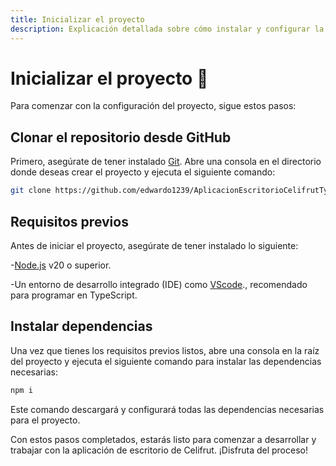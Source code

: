 ```yaml
---
title: Inicializar el proyecto
description: Explicación detallada sobre cómo instalar y configurar la aplicación.
---
```


# Inicializar el proyecto 🚀

Para comenzar con la configuración del proyecto, sigue estos pasos:

## Clonar el repositorio desde GitHub

Primero, asegúrate de tener instalado [Git](https://git-scm.com/book/es/v2/Inicio---Sobre-el-Control-de-Versiones-Instalaci%C3%B3n-de-Git). Abre una consola en el directorio donde deseas crear el proyecto y ejecuta el siguiente comando:

```bash
git clone https://github.com/edwardo1239/AplicacionEscritorioCelifrutTypeScript.git
```

## Requisitos previos
Antes de iniciar el proyecto, asegúrate de tener instalado lo siguiente:

-[Node.js](https://nodejs.org/en)  v20 o superior.

-Un entorno de desarrollo integrado (IDE) como [VScode](https://code.visualstudio.com/download)., recomendado para programar en TypeScript.

## Instalar dependencias
Una vez que tienes los requisitos previos listos, abre una consola en la raíz del proyecto y ejecuta el siguiente comando para instalar las dependencias necesarias:
```bash
npm i
```

Este comando descargará y configurará todas las dependencias necesarias para el proyecto.

Con estos pasos completados, estarás listo para comenzar a desarrollar y trabajar con la aplicación de escritorio de Celifrut. ¡Disfruta del proceso!


